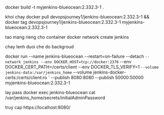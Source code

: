 
docker build -t myjenkins-blueocean:2.332.3-1 .

khoi chay
docker pull devopsjourney1/jenkins-blueocean:2.332.3-1 && docker tag devopsjourney1/jenkins-blueocean:2.332.3-1 myjenkins-blueocean:2.332.3-1

tao mang rieng cho container
docker network create jenkins

chay lenh duoi che do backgroud

docker run --name jenkins-blueocean --restart=on-failure --detach `
  --network jenkins --env DOCKER_HOST=tcp://docker:2376 `
  --env DOCKER_CERT_PATH=/certs/client --env DOCKER_TLS_VERIFY=1 `
  --volume jenkins-data:/var/jenkins_home `
  --volume jenkins-docker-certs:/certs/client:ro `
  --publish 8080:8080 --publish 50000:50000 myjenkins-blueocean:2.332.3-1

lay pass
docker exec jenkins-blueocean cat /var/jenkins_home/secrets/initialAdminPassword

truy cap
https://localhost:8080/
